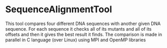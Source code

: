 # SequenceAlignmentTool
This tool compares four different DNA sequences with another given DNA sequence. For each sequence it checks all of its mutants and all of its offsets and then it gives the best result it finds. The comparison is made in parallel in C language (over Linux) using MPI and OpenMP libraries
